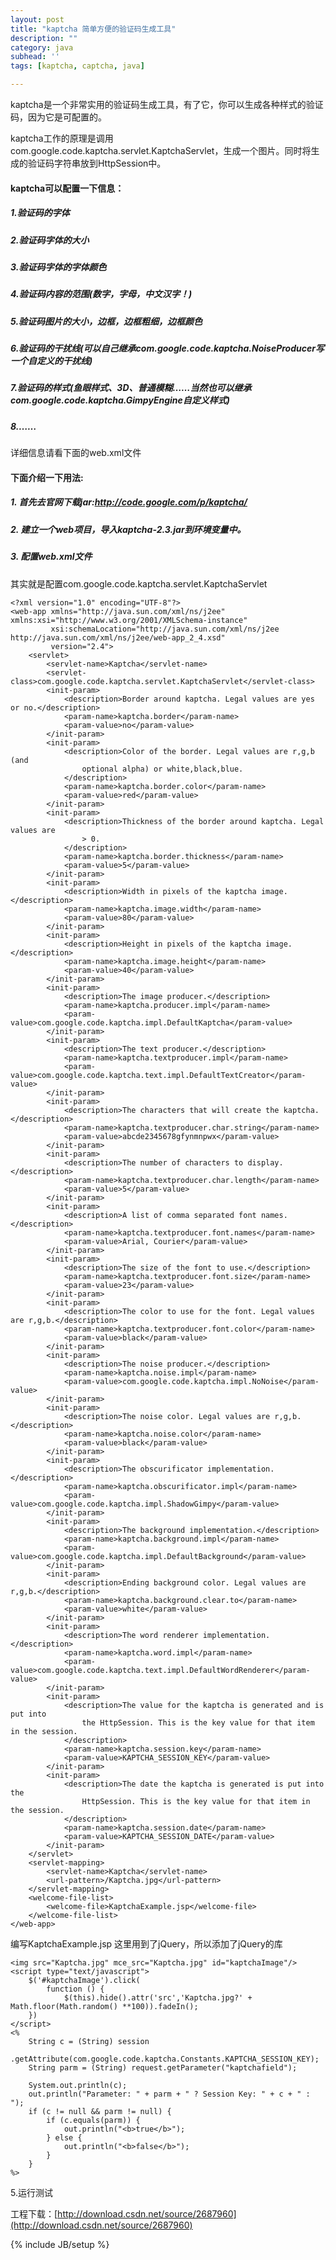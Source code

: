 ```yaml
---
layout: post
title: "kaptcha 简单方便的验证码生成工具"
description: ""
category: java
subhead: ''
tags: [kaptcha, captcha, java]

---
```


kaptcha是一个非常实用的验证码生成工具，有了它，你可以生成各种样式的验证码，因为它是可配置的。

kaptcha工作的原理是调用com.google.code.kaptcha.servlet.KaptchaServlet，生成一个图片。同时将生成的验证码字符串放到HttpSession中。

#### kaptcha可以配置一下信息：

##### 1.验证码的字体
##### 2.验证码字体的大小
##### 3.验证码字体的字体颜色
##### 4.验证码内容的范围(数字，字母，中文汉字！)
##### 5.验证码图片的大小，边框，边框粗细，边框颜色
##### 6.验证码的干扰线(可以自己继承com.google.code.kaptcha.NoiseProducer写一个自定义的干扰线)
##### 7.验证码的样式(鱼眼样式、3D、普通模糊……当然也可以继承com.google.code.kaptcha.GimpyEngine自定义样式)
##### 8.……

详细信息请看下面的web.xml文件

#### 下面介绍一下用法:
##### 1. 首先去官网下载jar:http://code.google.com/p/kaptcha/
##### 2. 建立一个web项目，导入kaptcha-2.3.jar到环境变量中。
##### 3. 配置web.xml文件

其实就是配置com.google.code.kaptcha.servlet.KaptchaServlet

    <?xml version="1.0" encoding="UTF-8"?>
    <web-app xmlns="http://java.sun.com/xml/ns/j2ee" xmlns:xsi="http://www.w3.org/2001/XMLSchema-instance"
             xsi:schemaLocation="http://java.sun.com/xml/ns/j2ee http://java.sun.com/xml/ns/j2ee/web-app_2_4.xsd"
             version="2.4">
        <servlet>
            <servlet-name>Kaptcha</servlet-name>
            <servlet-class>com.google.code.kaptcha.servlet.KaptchaServlet</servlet-class>
            <init-param>
                <description>Border around kaptcha. Legal values are yes or no.</description>
                <param-name>kaptcha.border</param-name>
                <param-value>no</param-value>
            </init-param>
            <init-param>
                <description>Color of the border. Legal values are r,g,b (and
                    optional alpha) or white,black,blue.
                </description>
                <param-name>kaptcha.border.color</param-name>
                <param-value>red</param-value>
            </init-param>
            <init-param>
                <description>Thickness of the border around kaptcha. Legal values are
                    > 0.
                </description>
                <param-name>kaptcha.border.thickness</param-name>
                <param-value>5</param-value>
            </init-param>
            <init-param>
                <description>Width in pixels of the kaptcha image.</description>
                <param-name>kaptcha.image.width</param-name>
                <param-value>80</param-value>
            </init-param>
            <init-param>
                <description>Height in pixels of the kaptcha image.</description>
                <param-name>kaptcha.image.height</param-name>
                <param-value>40</param-value>
            </init-param>
            <init-param>
                <description>The image producer.</description>
                <param-name>kaptcha.producer.impl</param-name>
                <param-value>com.google.code.kaptcha.impl.DefaultKaptcha</param-value>
            </init-param>
            <init-param>
                <description>The text producer.</description>
                <param-name>kaptcha.textproducer.impl</param-name>
                <param-value>com.google.code.kaptcha.text.impl.DefaultTextCreator</param-value>
            </init-param>
            <init-param>
                <description>The characters that will create the kaptcha.</description>
                <param-name>kaptcha.textproducer.char.string</param-name>
                <param-value>abcde2345678gfynmnpwx</param-value>
            </init-param>
            <init-param>
                <description>The number of characters to display.</description>
                <param-name>kaptcha.textproducer.char.length</param-name>
                <param-value>5</param-value>
            </init-param>
            <init-param>
                <description>A list of comma separated font names.</description>
                <param-name>kaptcha.textproducer.font.names</param-name>
                <param-value>Arial, Courier</param-value>
            </init-param>
            <init-param>
                <description>The size of the font to use.</description>
                <param-name>kaptcha.textproducer.font.size</param-name>
                <param-value>23</param-value>
            </init-param>
            <init-param>
                <description>The color to use for the font. Legal values are r,g,b.</description>
                <param-name>kaptcha.textproducer.font.color</param-name>
                <param-value>black</param-value>
            </init-param>
            <init-param>
                <description>The noise producer.</description>
                <param-name>kaptcha.noise.impl</param-name>
                <param-value>com.google.code.kaptcha.impl.NoNoise</param-value>
            </init-param>
            <init-param>
                <description>The noise color. Legal values are r,g,b.</description>
                <param-name>kaptcha.noise.color</param-name>
                <param-value>black</param-value>
            </init-param>
            <init-param>
                <description>The obscurificator implementation.</description>
                <param-name>kaptcha.obscurificator.impl</param-name>
                <param-value>com.google.code.kaptcha.impl.ShadowGimpy</param-value>
            </init-param>
            <init-param>
                <description>The background implementation.</description>
                <param-name>kaptcha.background.impl</param-name>
                <param-value>com.google.code.kaptcha.impl.DefaultBackground</param-value>
            </init-param>
            <init-param>
                <description>Ending background color. Legal values are r,g,b.</description>
                <param-name>kaptcha.background.clear.to</param-name>
                <param-value>white</param-value>
            </init-param>
            <init-param>
                <description>The word renderer implementation.</description>
                <param-name>kaptcha.word.impl</param-name>
                <param-value>com.google.code.kaptcha.text.impl.DefaultWordRenderer</param-value>
            </init-param>
            <init-param>
                <description>The value for the kaptcha is generated and is put into
                    the HttpSession. This is the key value for that item in the session.
                </description>
                <param-name>kaptcha.session.key</param-name>
                <param-value>KAPTCHA_SESSION_KEY</param-value>
            </init-param>
            <init-param>
                <description>The date the kaptcha is generated is put into the
                    HttpSession. This is the key value for that item in the session.
                </description>
                <param-name>kaptcha.session.date</param-name>
                <param-value>KAPTCHA_SESSION_DATE</param-value>
            </init-param>
        </servlet>
        <servlet-mapping>
            <servlet-name>Kaptcha</servlet-name>
            <url-pattern>/Kaptcha.jpg</url-pattern>
        </servlet-mapping>
        <welcome-file-list>
            <welcome-file>KaptchaExample.jsp</welcome-file>
        </welcome-file-list>
    </web-app>   

   
 
编写KaptchaExample.jsp
这里用到了jQuery，所以添加了jQuery的库


    <img src="Kaptcha.jpg" mce_src="Kaptcha.jpg" id="kaptchaImage"/>
    <script type="text/javascript">
        $('#kaptchaImage').click(
            function () {
                $(this).hide().attr('src','Kaptcha.jpg?' + Math.floor(Math.random() **100)).fadeIn();
        })
    </script>
    <%
        String c = (String) session
                .getAttribute(com.google.code.kaptcha.Constants.KAPTCHA_SESSION_KEY);
        String parm = (String) request.getParameter("kaptchafield");
    
        System.out.println(c);
        out.println("Parameter: " + parm + " ? Session Key: " + c + " : ");
        if (c != null && parm != null) {
            if (c.equals(parm)) {
                out.println("<b>true</b>");
            } else {
                out.println("<b>false</b>");
            }
        }
    %>
 
5.运行测试
 
工程下载：[http://download.csdn.net/source/2687960](http://download.csdn.net/source/2687960)


{% include JB/setup %}